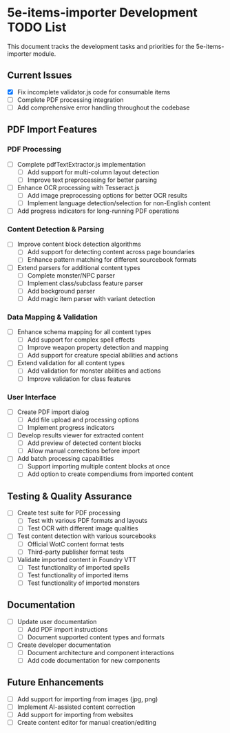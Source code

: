 # 5e-items-importer Development TODO List

This document tracks the development tasks and priorities for the 5e-items-importer module.

## Current Issues

- [x] Fix incomplete validator.js code for consumable items
- [ ] Complete PDF processing integration
- [ ] Add comprehensive error handling throughout the codebase

## PDF Import Features

### PDF Processing

- [ ] Complete pdfTextExtractor.js implementation
  - [ ] Add support for multi-column layout detection
  - [ ] Improve text preprocessing for better parsing
- [ ] Enhance OCR processing with Tesseract.js
  - [ ] Add image preprocessing options for better OCR results
  - [ ] Implement language detection/selection for non-English content
- [ ] Add progress indicators for long-running PDF operations

### Content Detection & Parsing

- [ ] Improve content block detection algorithms
  - [ ] Add support for detecting content across page boundaries
  - [ ] Enhance pattern matching for different sourcebook formats
- [ ] Extend parsers for additional content types
  - [ ] Complete monster/NPC parser
  - [ ] Implement class/subclass feature parser
  - [ ] Add background parser
  - [ ] Add magic item parser with variant detection

### Data Mapping & Validation

- [ ] Enhance schema mapping for all content types
  - [ ] Add support for complex spell effects
  - [ ] Improve weapon property detection and mapping
  - [ ] Add support for creature special abilities and actions
- [ ] Extend validation for all content types
  - [ ] Add validation for monster abilities and actions
  - [ ] Improve validation for class features

### User Interface

- [ ] Create PDF import dialog
  - [ ] Add file upload and processing options
  - [ ] Implement progress indicators
- [ ] Develop results viewer for extracted content
  - [ ] Add preview of detected content blocks
  - [ ] Allow manual corrections before import
- [ ] Add batch processing capabilities
  - [ ] Support importing multiple content blocks at once
  - [ ] Add option to create compendiums from imported content

## Testing & Quality Assurance

- [ ] Create test suite for PDF processing
  - [ ] Test with various PDF formats and layouts
  - [ ] Test OCR with different image qualities
- [ ] Test content detection with various sourcebooks
  - [ ] Official WotC content format tests
  - [ ] Third-party publisher format tests
- [ ] Validate imported content in Foundry VTT
  - [ ] Test functionality of imported spells
  - [ ] Test functionality of imported items
  - [ ] Test functionality of imported monsters

## Documentation

- [ ] Update user documentation
  - [ ] Add PDF import instructions
  - [ ] Document supported content types and formats
- [ ] Create developer documentation
  - [ ] Document architecture and component interactions
  - [ ] Add code documentation for new components

## Future Enhancements

- [ ] Add support for importing from images (jpg, png)
- [ ] Implement AI-assisted content correction
- [ ] Add support for importing from websites
- [ ] Create content editor for manual creation/editing